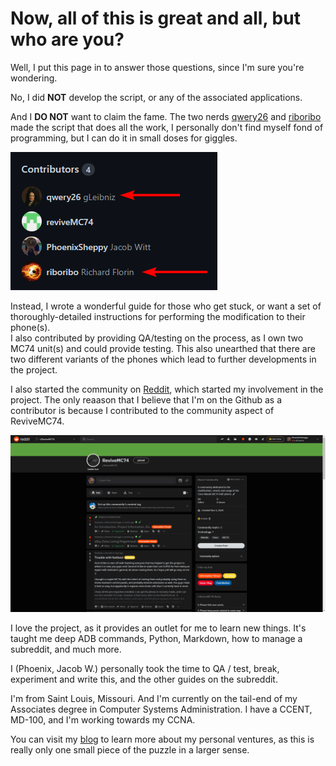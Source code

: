 # Now, all of this is great and all, but who are you?

Well, I put this page in to answer those questions, since I'm sure you're wondering.

No, I did **NOT** develop the script, or any of the associated applications. 

And I **DO NOT** want to claim the fame. The two nerds [qwery26](https://github.com/qwery26) and [riboribo](https://github.com/riboribo) made the script that does all the work, I personally don't find myself fond of programming, but I can do it in small doses for giggles.

![Contributors](img/contributors.png)

Instead, I wrote a wonderful guide for those who get stuck, or want a set of thoroughly-detailed instructions for performing the modification to their phone(s).
<br>I also contributed by providing QA/testing on the process, as I own two MC74 unit(s) and could provide testing. This also unearthed that there are two different variants of the phones which lead to further developments in the project.

I also started the community on [Reddit](https://reddit.com/r/ReviveMC74), which started my involvement in the project. The only reaason that I believe that I'm on the Github as a contributor is because I contributed to the community aspect of ReviveMC74.

![Redditpicture](img/reddit.png)

I love the project, as it provides an outlet for me to learn new things. It's taught me deep ADB commands, Python, Markdown, how to manage a subreddit, and much more.

I (Phoenix, Jacob W.) personally took the time to QA / test, break, experiment and write this, and the other guides on the subreddit. 

I'm from Saint Louis, Missouri. And I'm currently on the tail-end of my Associates degree in Computer Systems Administration. I have a CCENT, MD-100, and I'm working towards my CCNA.

You can visit my [blog](https://phoenixnet.tech) to learn more about my personal ventures, as this is really only one small piece of the puzzle in a larger sense.